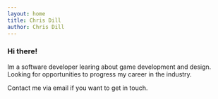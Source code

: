 ```yaml
---
layout: home
title: Chris Dill
author: Chris Dill
---
```


### **Hi there!**
Im a software developer learing about game development and design. Looking for opportunities to progress my career in the industry.

Contact me via email if you want to get in touch.
